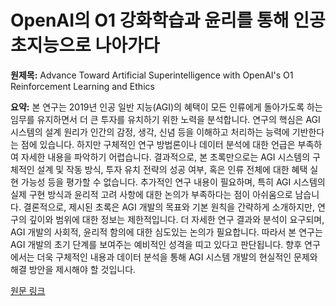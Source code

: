 # OpenAI의 O1 강화학습과 윤리를 통해 인공 초지능으로 나아가다

**원제목:** Advance Toward Artificial Superintelligence with OpenAI's O1 Reinforcement Learning and Ethics

**요약:** 본 연구는 2019년 인공 일반 지능(AGI)의 혜택이 모든 인류에게 돌아가도록 하는 임무를 유지하면서 더 큰 투자를 유치하기 위한 노력을 분석합니다.  연구의 핵심은 AGI 시스템의 설계 원리가 인간의 감정, 생각, 신념 등을 이해하고 처리하는 능력에 기반한다는 점에 있습니다.  하지만 구체적인 연구 방법론이나 데이터 분석에 대한 언급은 부족하여 자세한 내용을 파악하기 어렵습니다.  결과적으로, 본 초록만으로는 AGI 시스템의 구체적인 설계 및 작동 방식,  투자 유치 전략의 성공 여부,  혹은 인류 전체에 대한 혜택 실현 가능성 등을 평가할 수 없습니다.  추가적인 연구 내용이 필요하며,  특히 AGI 시스템의 실제 구현 방식과 윤리적 고려 사항에 대한 논의가 부족하다는 점이 아쉬움으로 남습니다.  결론적으로,  제시된 초록은 AGI 개발의 목표와 기본 원칙을 간략하게 소개하지만,  연구의 깊이와 범위에 대한 정보는 제한적입니다.  더 자세한 연구 결과와 분석이 요구되며,  AGI 개발의 사회적, 윤리적 함의에 대한 심도있는 논의가 필요합니다.  따라서 본 연구는 AGI 개발의 초기 단계를 보여주는 예비적인 성격을 띠고 있다고 판단됩니다.  향후 연구에서는 더욱 구체적인 내용과 데이터 분석을 통해 AGI 시스템 개발의 현실적인 문제와 해결 방안을 제시해야 할 것입니다.

[원문 링크](https://ieeexplore.ieee.org/iel8/11077444/11077472/11077494.pdf)
